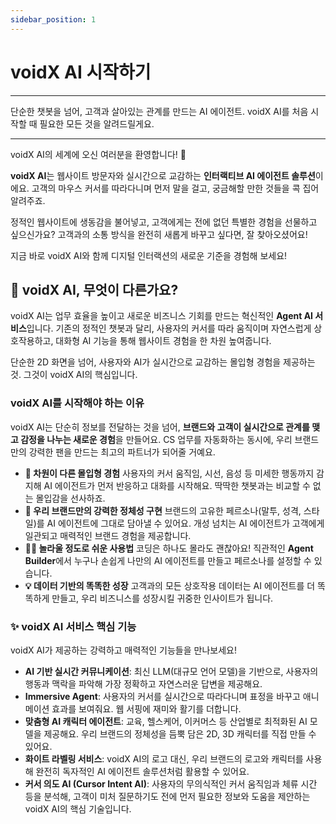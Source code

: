 ```yaml
---
sidebar_position: 1
---
```


# **voidX AI 시작하기**

---

단순한 챗봇을 넘어, 고객과 살아있는 관계를 만드는 AI 에이전트. voidX AI를 처음 시작할 때 필요한 모든 것을 알려드릴게요.

---

voidX AI의 세계에 오신 여러분을 환영합니다! 🤗

**voidX AI**는 웹사이트 방문자와 실시간으로 교감하는 **인터랙티브 AI 에이전트 솔루션**이에요. 고객의 마우스 커서를 따라다니며 먼저 말을 걸고, 궁금해할 만한 것들을 콕 집어 알려주죠.

정적인 웹사이트에 생동감을 불어넣고, 고객에게는 전에 없던 특별한 경험을 선물하고 싶으신가요? 고객과의 소통 방식을 완전히 새롭게 바꾸고 싶다면, 잘 찾아오셨어요!

지금 바로 voidX AI와 함께 디지털 인터랙션의 새로운 기준을 경험해 보세요!



## **🧐 voidX AI, 무엇이 다른가요?**

voidX AI는 업무 효율을 높이고 새로운 비즈니스 기회를 만드는 혁신적인 **Agent AI 서비스**입니다. 기존의 정적인 챗봇과 달리, 사용자의 커서를 따라 움직이며 자연스럽게 상호작용하고, 대화형 AI 기능을 통해 웹사이트 경험을 한 차원 높여줍니다.

단순한 2D 화면을 넘어, 사용자와 AI가 실시간으로 교감하는 몰입형 경험을 제공하는 것. 그것이 voidX AI의 핵심입니다.

### **voidX AI를 시작해야 하는 이유**

voidX AI는 단순히 정보를 전달하는 것을 넘어, **브랜드와 고객이 실시간으로 관계를 맺고 감정을 나누는 새로운 경험**을 만들어요. CS 업무를 자동화하는 동시에, 우리 브랜드만의 강력한 팬을 만드는 최고의 파트너가 되어줄 거예요.

- **🚀 차원이 다른 몰입형 경험**
  사용자의 커서 움직임, 시선, 음성 등 미세한 행동까지 감지해 AI 에이전트가 먼저 반응하고 대화를 시작해요. 딱딱한 챗봇과는 비교할 수 없는 몰입감을 선사하죠.
- **🎨 우리 브랜드만의 강력한 정체성 구현**
  브랜드의 고유한 페르소나(말투, 성격, 스타일)를 AI 에이전트에 그대로 담아낼 수 있어요. 개성 넘치는 AI 에이전트가 고객에게 일관되고 매력적인 브랜드 경험을 제공합니다.
- **🧑‍🎨 놀라울 정도로 쉬운 사용법**
  코딩은 하나도 몰라도 괜찮아요! 직관적인 **Agent Builder**에서 누구나 손쉽게 나만의 AI 에이전트를 만들고 페르소나를 설정할 수 있습니다.
- **💡 데이터 기반의 똑똑한 성장**
  고객과의 모든 상호작용 데이터는 AI 에이전트를 더 똑똑하게 만들고, 우리 비즈니스를 성장시킬 귀중한 인사이트가 됩니다.

### **✨ voidX AI 서비스 핵심 기능**

voidX AI가 제공하는 강력하고 매력적인 기능들을 만나보세요!

- **AI 기반 실시간 커뮤니케이션**: 최신 LLM(대규모 언어 모델)을 기반으로, 사용자의 행동과 맥락을 파악해 가장 정확하고 자연스러운 답변을 제공해요.
- **Immersive Agent**: 사용자의 커서를 실시간으로 따라다니며 표정을 바꾸고 애니메이션 효과를 보여줘요. 웹 서핑에 재미와 활기를 더합니다.
- **맞춤형 AI 캐릭터 에이전트**: 교육, 헬스케어, 이커머스 등 산업별로 최적화된 AI 모델을 제공해요. 우리 브랜드의 정체성을 듬뿍 담은 2D, 3D 캐릭터를 직접 만들 수 있어요.
- **화이트 라벨링 서비스**: voidX AI의 로고 대신, 우리 브랜드의 로고와 캐릭터를 사용해 완전히 독자적인 AI 에이전트 솔루션처럼 활용할 수 있어요.
- **커서 의도 AI (Cursor Intent AI)**: 사용자의 무의식적인 커서 움직임과 체류 시간 등을 분석해, 고객이 미처 질문하기도 전에 먼저 필요한 정보와 도움을 제안하는 voidX AI의 핵심 기술입니다.


